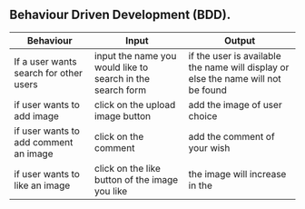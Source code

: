 ## Behaviour Driven Development (BDD).
|Behaviour                     |  Input                        | Output            |
|------------------------------|-------------------------------|-------------------|
|If a user wants search for other users  | input the name you would like to search in the search form | if the user is available the name will display or else the name will not be found|
|if user wants to add image | click on the upload image button | add the image of user choice|
|if user wants to add comment an image | click on the comment | add the comment of your wish|
|if user wants to like an image | click on the like button of the image you like |the image will increase in the |
